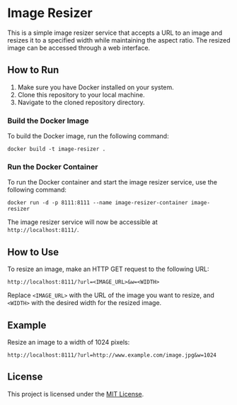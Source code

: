 # Image Resizer

This is a simple image resizer service that accepts a URL to an image and resizes it to a specified width while maintaining the aspect ratio. The resized image can be accessed through a web interface.

## How to Run

1. Make sure you have Docker installed on your system.
2. Clone this repository to your local machine.
3. Navigate to the cloned repository directory.

### Build the Docker Image

To build the Docker image, run the following command:

`docker build -t image-resizer .`

### Run the Docker Container

To run the Docker container and start the image resizer service, use the following command:

`docker run -d -p 8111:8111 --name image-resizer-container image-resizer`

The image resizer service will now be accessible at `http://localhost:8111/`.

## How to Use

To resize an image, make an HTTP GET request to the following URL:

`http://localhost:8111/?url=<IMAGE_URL>&w=<WIDTH>`

Replace `<IMAGE_URL>` with the URL of the image you want to resize, and `<WIDTH>` with the desired width for the resized image.

## Example

Resize an image to a width of 1024 pixels:

`http://localhost:8111/?url=http://www.example.com/image.jpg&w=1024`

## License

This project is licensed under the [MIT License](https://mit-license.org/).